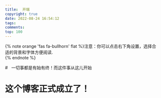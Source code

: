 ```yaml
---
title:  开端
copyright: true
date: 2022-08-24 16:54:12
tags:
comments:
top: 100
---
```

{% note orange 'fas fa-bullhorn' flat %}注意：你可以点击右下角设置，选择合适的背景和字体方便阅读.<br>{% endnote %}

#&nbsp;&nbsp;&nbsp;一切事都是有始有终！而这件事从这儿开始

<!--more-->

# 这个博客正式成立了！
